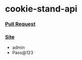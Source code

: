# cookie-stand-api

### [Pull Request](https://github.com/odehabuzaid/cookie-stand-api/pull/1)

### [Site](https://cookie-stand-rest.herokuapp.com/)

- admin
- Pass@123
